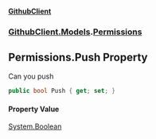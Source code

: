 #### [GithubClient](index 'index')
### [GithubClient.Models](GithubClient.Models 'GithubClient.Models').[Permissions](GithubClient.Models.Permissions 'GithubClient.Models.Permissions')

## Permissions.Push Property

Can you push

```csharp
public bool Push { get; set; }
```

#### Property Value
[System.Boolean](https://docs.microsoft.com/en-us/dotnet/api/System.Boolean 'System.Boolean')